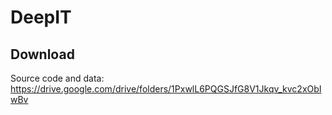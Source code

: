 # DeepIT

## Download 
Source code and data: https://drive.google.com/drive/folders/1PxwlL6PQGSJfG8V1Jkqv_kvc2xObIwBv
